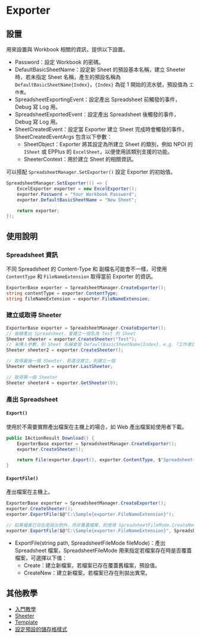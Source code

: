 # Exporter

## 設置
用來設置與 Workbook 相關的資訊，提供以下設置。

* Password：設定 Workbook 的密碼。
* DefaultBasicSheetName：設定新 Sheet 的預設基本名稱，建立 Sheeter 時，若未指定 Sheet 名稱，產生的預設名稱為 `DefaultBasicSheetName{Index}`，`{Index}` 為從 1 開始的流水號，預設值為 `工作表`。
* SpreadsheetExportingEvent：設定產出 Spreadsheet 前觸發的事件，Debug 寫 Log 用。
* SpreadsheetExportedEvent：設定產出 Spreadsheet 後觸發的事件，Debug 寫 Log 用。
* SheetCreatedEvent：設定當 Exporter 建立 Sheet 完成時會觸發的事件，SheetCreatedEventArgs 包含以下參數：  
  * SheetObject：Exporter 將其設定為所建立 Sheet 的類別，例如 NPOI 的 `ISheet` 或 EPPlus 的 `ExcelSheet`，以便使用該類別支援的功能。
  * SheeterContext：用於建立 Sheet 的相關資訊。

可以搭配 `SpreadsheetManager.SetExporter()` 設定 Exporter 的初始值。
```csharp
SpreadsheetManager.SetExporter(() => {
    ExcelExporter exporter = new ExcelExporter();
    exporter.Password = "Your Workbook Password";
    exporter.DefaultBasicSheetName = "New Sheet";

    return exporter;
});
```

## 使用說明
### Spreadsheet 資訊
不同 Spreadsheet 的 Content-Type 和 副檔名可能會不一樣，可使用 `ContentType` 和 `FileNameExtension` 取得當前 Exporter 的資訊。
```csharp
ExporterBase exporter = SpreadsheetManager.CreateExporter();
string contentType = exporter.ContentType;
string fileNameExtension = exporter.FileNameExtension;
```

### 建立或取得 Sheeter
```csharp
ExporterBase exporter = SpreadsheetManager.CreateExporter();
// 後續產出 Spreadsheet，會建立一個名為 Test 的 Sheet
Sheeter sheeter = exporter.CreateSheeter("Test");
// 未傳入參數，則 Sheet 名稱會是 DefaultBasicSheetName{Index}，e.g.「工作表1」
Sheeter sheeter2 = exporter.CreateSheeter();

// 取得最後一個 Sheeter，若還沒建立，則建立一個
Sheeter sheeter3 = exporter.LastSheeter;

// 取得第一個 Sheeter
Sheeter sheeter4 = exporter.GetSheeter(0);
```

### 產出 Spreadsheet
#### `Export()`
使用於不需要實際產出檔案在主機上的場合，如 Web 產出檔案給使用者下載。
```csharp
public IActionResult Download() {
    ExporterBase exporter = SpreadsheetManager.CreateExporter();
    exporter.CreateSheeter();

    return File(exporter.Export(), exporter.ContentType, $"Spreadsheet{exporter.FileNameExtension}");
}
```

#### `ExportFile()`
產出檔案在主機上。
```csharp
ExporterBase exporter = SpreadsheetManager.CreateExporter();
exporter.CreateSheeter();
exporter.ExportFile($@"C:\Sample{exporter.FileNameExtension}");

// 如果檔案已存在是拋出例外，而非覆蓋檔案，則使用 SpreadsheetFileMode.CreateNew
exporter.ExportFile($@"C:\Sample{exporter.FileNameExtension}", SpreadsheetFileMode.CreateNew);
```
* ExportFile(string path, SpreadsheetFileMode fileMode)：產出 Spreadsheet 檔案，SpreadsheetFileMode 用來指定若檔案存在時是否覆蓋檔案，可選擇以下值：
    * Create：建立新檔案，若檔案已存在覆蓋舊檔案，預設值。
    * CreateNew：建立新檔案，若檔案已存在則拋出異常。

## 其他教學
* [入門教學](./%E5%85%A5%E9%96%80%E6%95%99%E5%AD%B8.md)
* [Sheeter](./Sheeter.md)
* [Template](./Template.md)
* [設定預設的儲存格樣式](./%E8%A8%AD%E5%AE%9A%E9%A0%90%E8%A8%AD%E7%9A%84%E5%84%B2%E5%AD%98%E6%A0%BC%E6%A8%A3%E5%BC%8F.md)

